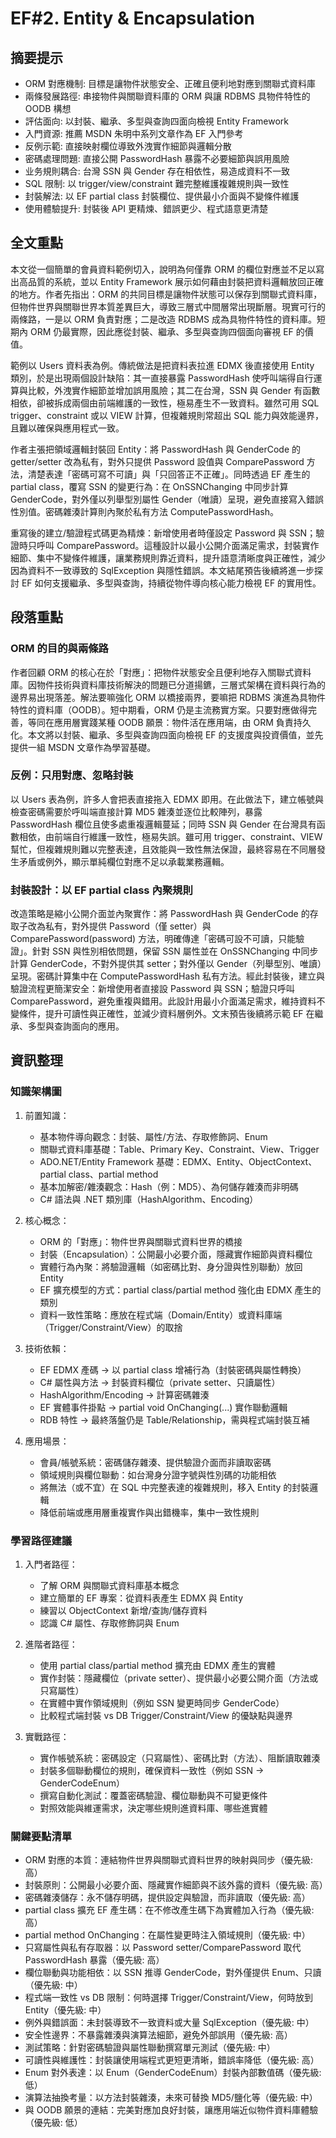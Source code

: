 # EF#2. Entity & Encapsulation

## 摘要提示
- ORM 對應機制: 目標是讓物件狀態安全、正確且便利地對應到關聯式資料庫
- 兩條發展路徑: 串接物件與關聯資料庫的 ORM 與讓 RDBMS 具物件特性的 OODB 構想
- 評估面向: 以封裝、繼承、多型與查詢四面向檢視 Entity Framework
- 入門資源: 推薦 MSDN 朱明中系列文章作為 EF 入門參考
- 反例示範: 直接映射欄位導致外洩實作細節與邏輯分散
- 密碼處理問題: 直接公開 PasswordHash 暴露不必要細節與誤用風險
- 业务規則耦合: 台灣 SSN 與 Gender 存在相依性，易造成資料不一致
- SQL 限制: 以 trigger/view/constraint 難完整維護複雜規則與一致性
- 封裝解法: 以 EF partial class 封裝欄位、提供最小介面與不變條件維護
- 使用體驗提升: 封裝後 API 更精煉、錯誤更少、程式語意更清楚

## 全文重點
本文從一個簡單的會員資料範例切入，說明為何僅靠 ORM 的欄位對應並不足以寫出高品質的系統，並以 Entity Framework 展示如何藉由封裝把資料邏輯放回正確的地方。作者先指出：ORM 的共同目標是讓物件狀態可以保存到關聯式資料庫，但物件世界與關聯世界本質差異巨大，導致三層式中間層常出現斷層。現實可行的兩條路，一是以 ORM 負責對應；二是改造 RDBMS 成為具物件特性的資料庫。短期內 ORM 仍最實際，因此應從封裝、繼承、多型與查詢四個面向審視 EF 的價值。

範例以 Users 資料表為例。傳統做法是把資料表拉進 EDMX 後直接使用 Entity 類別，於是出現兩個設計缺陷：其一直接暴露 PasswordHash 使呼叫端得自行運算與比較，外洩實作細節並增加誤用風險；其二在台灣，SSN 與 Gender 有函數相依，卻被拆成兩個由前端維護的一致性，極易產生不一致資料。雖然可用 SQL trigger、constraint 或以 VIEW 計算，但複雜規則常超出 SQL 能力與效能邊界，且難以確保與應用程式一致。

作者主張把領域邏輯封裝回 Entity：將 PasswordHash 與 GenderCode 的 getter/setter 改為私有，對外只提供 Password 設值與 ComparePassword 方法，清楚表達「密碼可寫不可讀」與「只回答正不正確」。同時透過 EF 產生的 partial class，覆寫 SSN 的變更行為：在 OnSSNChanging 中同步計算 GenderCode，對外僅以列舉型別屬性 Gender（唯讀）呈現，避免直接寫入錯誤性別值。密碼雜湊計算則內聚於私有方法 ComputePasswordHash。

重寫後的建立/驗證程式碼更為精煉：新增使用者時僅設定 Password 與 SSN；驗證時只呼叫 ComparePassword。這種設計以最小公開介面滿足需求，封裝實作細節、集中不變條件維護，讓業務規則靠近資料，提升語意清晰度與正確性，減少因為資料不一致導致的 SqlException 與隱性錯誤。本文結尾預告後續將進一步探討 EF 如何支援繼承、多型與查詢，持續從物件導向核心能力檢視 EF 的實用性。

## 段落重點
### ORM 的目的與兩條路
作者回顧 ORM 的核心在於「對應」：把物件狀態安全且便利地存入關聯式資料庫。因物件技術與資料庫技術解決的問題已分道揚鑣，三層式架構在資料與行為的邊界易出現落差。解法要嘛強化 ORM 以橋接兩界，要嘛把 RDBMS 演進為具物件特性的資料庫（OODB）。短中期看，ORM 仍是主流務實方案。只要對應做得完善，等同在應用層實踐某種 OODB 願景：物件活在應用端，由 ORM 負責持久化。本文將以封裝、繼承、多型與查詢四面向檢視 EF 的支援度與投資價值，並先提供一組 MSDN 文章作為學習基礎。

### 反例：只用對應、忽略封裝
以 Users 表為例，許多人會把表直接拖入 EDMX 即用。在此做法下，建立帳號與檢查密碼需要於呼叫端直接計算 MD5 雜湊並逐位比較陣列，暴露 PasswordHash 欄位且使多處重複邏輯蔓延；同時 SSN 與 Gender 在台灣具有函數相依，由前端自行維護一致性，極易失誤。雖可用 trigger、constraint、VIEW 幫忙，但複雜規則難以完整表達，且效能與一致性無法保證，最終容易在不同層發生矛盾或例外，顯示單純欄位對應不足以承載業務邏輯。

### 封裝設計：以 EF partial class 內聚規則
改造策略是縮小公開介面並內聚實作：將 PasswordHash 與 GenderCode 的存取子改為私有，對外提供 Password（僅 setter）與 ComparePassword(password) 方法，明確傳達「密碼可設不可讀，只能驗證」。針對 SSN 與性別相依問題，保留 SSN 屬性並在 OnSSNChanging 中同步計算 GenderCode，不對外提供其 setter；對外僅以 Gender（列舉型別、唯讀）呈現。密碼計算集中在 ComputePasswordHash 私有方法。經此封裝後，建立與驗證流程更簡潔安全：新增使用者直接設 Password 與 SSN；驗證只呼叫 ComparePassword，避免重複與錯用。此設計用最小介面滿足需求，維持資料不變條件，提升可讀性與正確性，並減少資料層例外。文末預告後續將示範 EF 在繼承、多型與查詢面向的應用。

## 資訊整理

### 知識架構圖
1. 前置知識：
   - 基本物件導向觀念：封裝、屬性/方法、存取修飾詞、Enum
   - 關聯式資料庫基礎：Table、Primary Key、Constraint、View、Trigger
   - ADO.NET/Entity Framework 基礎：EDMX、Entity、ObjectContext、partial class、partial method
   - 基本加解密/雜湊觀念：Hash（例：MD5）、為何儲存雜湊而非明碼
   - C# 語法與 .NET 類別庫（HashAlgorithm、Encoding）

2. 核心概念：
   - ORM 的「對應」：物件世界與關聯式資料世界的橋接
   - 封裝（Encapsulation）：公開最小必要介面，隱藏實作細節與資料欄位
   - 實體行為內聚：將驗證邏輯（如密碼比對、身分證與性別聯動）放回 Entity
   - EF 擴充模型的方式：partial class/partial method 強化由 EDMX 產生的類別
   - 資料一致性策略：應放在程式端（Domain/Entity）或資料庫端（Trigger/Constraint/View）的取捨

3. 技術依賴：
   - EF EDMX 產碼 → 以 partial class 增補行為（封裝密碼與屬性轉換）
   - C# 屬性與方法 → 封裝資料欄位（private setter、只讀屬性）
   - HashAlgorithm/Encoding → 計算密碼雜湊
   - EF 實體事件掛點 → partial void On<Property>Changing(...) 實作聯動邏輯
   - RDB 特性 → 最終落盤仍是 Table/Relationship，需與程式端封裝互補

4. 應用場景：
   - 會員/帳號系統：密碼儲存雜湊、提供驗證介面而非讀取密碼
   - 領域規則與欄位聯動：如台灣身分證字號與性別碼的功能相依
   - 將無法（或不宜）在 SQL 中完整表達的複雜規則，移入 Entity 的封裝邏輯
   - 降低前端或應用層重複實作與出錯機率，集中一致性規則

### 學習路徑建議
1. 入門者路徑：
   - 了解 ORM 與關聯式資料庫基本概念
   - 建立簡單的 EF 專案：從資料表產生 EDMX 與 Entity
   - 練習以 ObjectContext 新增/查詢/儲存資料
   - 認識 C# 屬性、存取修飾詞與 Enum

2. 進階者路徑：
   - 使用 partial class/partial method 擴充由 EDMX 產生的實體
   - 實作封裝：隱藏欄位（private setter）、提供最小必要公開介面（方法或只寫屬性）
   - 在實體中實作領域規則（例如 SSN 變更時同步 GenderCode）
   - 比較程式端封裝 vs DB Trigger/Constraint/View 的優缺點與邊界

3. 實戰路徑：
   - 實作帳號系統：密碼設定（只寫屬性）、密碼比對（方法）、阻斷讀取雜湊
   - 封裝多個聯動欄位的規則，確保資料一致性（例如 SSN → GenderCodeEnum）
   - 撰寫自動化測試：覆蓋密碼驗證、欄位聯動與不可變更條件
   - 對照效能與維運需求，決定哪些規則進資料庫、哪些進實體

### 關鍵要點清單
- ORM 對應的本質：連結物件世界與關聯式資料世界的映射與同步（優先級: 高）
- 封裝原則：公開最小必要介面、隱藏實作細節與不該外露的資料（優先級: 高）
- 密碼雜湊儲存：永不儲存明碼，提供設定與驗證，而非讀取（優先級: 高）
- partial class 擴充 EF 產生碼：在不修改產生碼下為實體加入行為（優先級: 高）
- partial method On<Property>Changing：在屬性變更時注入領域規則（優先級: 中）
- 只寫屬性與私有存取器：以 Password setter/ComparePassword 取代 PasswordHash 暴露（優先級: 高）
- 欄位聯動與功能相依：以 SSN 推導 GenderCode，對外僅提供 Enum、只讀（優先級: 中）
- 程式端一致性 vs DB 限制：何時選擇 Trigger/Constraint/View，何時放到 Entity（優先級: 中）
- 例外與錯誤面：未封裝導致不一致資料或大量 SqlException（優先級: 中）
- 安全性邊界：不暴露雜湊與演算法細節，避免外部誤用（優先級: 高）
- 測試策略：針對密碼驗證與屬性聯動撰寫單元測試（優先級: 中）
- 可讀性與維護性：封裝讓使用端程式更短更清晰，錯誤率降低（優先級: 高）
- Enum 對外表達：以 Enum（GenderCodeEnum）封裝內部數值碼（優先級: 低）
- 演算法抽換考量：以方法封裝雜湊，未來可替換 MD5/鹽化等（優先級: 中）
- 與 OODB 願景的連結：完美對應加良好封裝，讓應用端近似物件資料庫體驗（優先級: 低）
